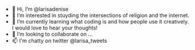 - 👋 Hi, I’m @larisadenise
- 👀 I’m interested in stuyding the intersections of religion and the internet.
- 🌱 I’m currently learning what coding is and how people use it creatively. I would love to hear your thoughts!
- 💞️ I’m looking to collaborate on ...
- 📫 I'm chatty on twitter @larisa_tweets 

